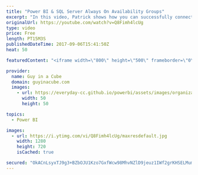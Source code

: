 ```yaml
---
title: "Power BI & SQL Server Always On Availability Groups"
excerpt: "In this video, Patrick shows how you can successfully connect to your SQL Server Always On Availability Group (AG) Secondary Read Replica using Power BI Desktop and the On-Premises Data Gateway. Adam jumps in to show you what the connection string looks like when you use this approach.  Configure Read-Only"
originalUrl: https://youtube.com/watch?v=Q8Fimh4lcUg
type: video
price: Free
length: PT15M3S
publishedDateTime: 2017-09-06T15:41:50Z
heat: 50

featuredContent: "<iframe width=\"800\" height=\"500\" frameborder=\"0\" src=\"https://www.youtube.com/embed/Q8Fimh4lcUg\" allow=\"accelerometer; autoplay; encrypted-media; gyroscope; picture-in-picture\" allowfullscreen></iframe>"

provider:
  name: Guy in a Cube
  domain: guyinacube.com
  images:
    - url: https://everyday-cc.github.io/powerbi/assets/images/organizations/guyinacube.com-50x50.jpg
      width: 50
      height: 50

topics:
  - Power BI

images:
  - url: https://i.ytimg.com/vi/Q8Fimh4lcUg/maxresdefault.jpg
    width: 1280
    height: 720
    isCached: true

secured: "OkACnLsyxTJ9g3+BZbOJU1Kzo7GxfWcw98MhvNZlD9jeuz1IWf2grKHSELMumyU5gxmTDcKis58P7vDxR1IerhGvC99GU/4RD6UeKV6t6xv2sisZTalhX5U7v+6WCsNPw9i5e2Cw00MuqsOcGaw+opMmCygd6CEeiUzLvD3hKmvUgveOGYRRwi6MF/jqKbnq0sf1EIiprGmnP0oxB1S7+mMIRs1lOiE3ysh5dOd5OFENX7CLxzrjRSvvdiyueoznoaVBOEOb2hr4g0TK/EzAFk90/NyP7G3GsSaLKYAE9JRYRZEjJtj0dbTNgLvHRkcAl/GBfYur3du6dtd0Dwi+0LPp3xYbaQ5rMb8prnDLpZWuipMrcNvB2yvZpnic8aec/z/QFTTJ0cso3g3R8HmTMYE95oyXAc6iXmWxW5+Jer8=;MIi8nr/htJ7maTn60K9wRQ=="
---
```


